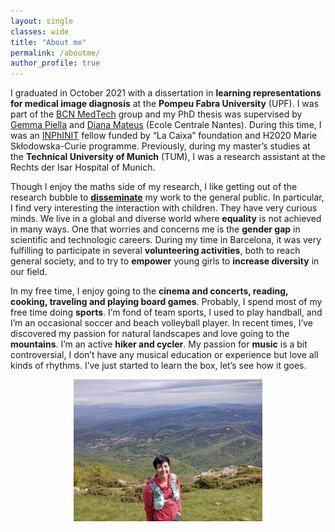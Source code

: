 ```yaml
---
layout: single
classes: wide
title: "About me"
permalink: /aboutme/
author_profile: true
---
```


I graduated in October 2021 with a dissertation in **learning representations for medical image diagnosis** at the **Pompeu Fabra University** (UPF). I was part of the [BCN MedTech](https://www.upf.edu/web/bcn-medtech/) group and my PhD thesis was supervised by [Gemma Piella](https://www.upf.edu/web/simbiosys/entry/-/-/37215/adscripcion/gemma-piella) and [Diana Mateus]() (Ecole Centrale Nantes). During this time, I was an [INPhINIT](https://fundacionlacaixa.org/en/inphinit-doctoral-fellowships-call) fellow funded by “La Caixa” foundation and H2020 Marie Skłodowska-Curie programme. Previously, during my master’s studies at the **Technical University of Munich** (TUM), I was a research assistant at the Rechts der Isar Hospital of Munich.

Though I enjoy the maths side of my research, I like getting out of the research bubble to **[disseminate](https://ameliajimenez.github.io/outreach/)** my work to the general public. In particular, I find very interesting the interaction with children. They have very curious minds. We live in a global and diverse world where **equality** is not achieved in many ways. One that worries and concerns me is the **gender gap** in scientific and technologic careers. During my time in Barcelona, it was very fulfilling to participate in several **volunteering activities**, both to reach general society, and to try to **empower** young girls to **increase diversity** in our field.

In my free time, I enjoy going to the **cinema and concerts, reading, cooking, traveling and playing board games**. Probably, I spend most of my free time doing **sports**. I’m fond of team sports, I used to play handball, and I’m an occasional soccer and beach volleyball player. In recent times, I’ve discovered my passion for natural landscapes and love going to the **mountains**. I’m an active **hiker and cycler**. My passion for **music** is a bit controversial, I don’t have any musical education or experience but love all kinds of rhythms. I’ve just started to learn the box, let’s see how it goes.

<p align="center"><img width="60%" src="../images/travessa-montseny.jpg"  /></p>


